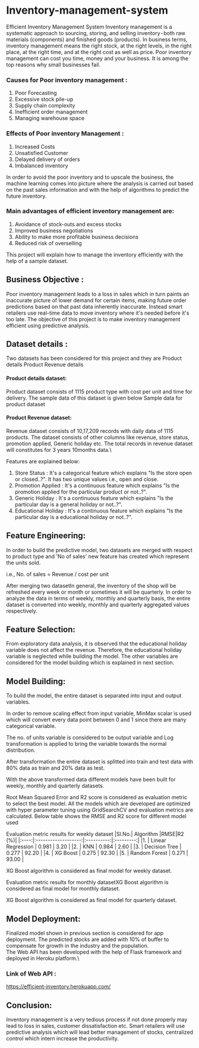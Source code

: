 # Inventory-management-system
Efficient Inventory Management System
Inventory management is a systematic approach to sourcing, storing, and selling inventory - both raw materials (components) and finished goods (products). In business terms, inventory management means the right stock, at the right levels, in the right place, at the right time, and at the right cost as well as price.
Poor inventory management can cost you time, money and your business. It is among the top reasons why small businesses fail.

### Causes for Poor inventory management :
1. Poor Forecasting
2. Excessive stock pile-up
3. Supply chain complexity
4. Inefficient order management
5. Managing warehouse space

### Effects of Poor inventory Management :
1. Increased Costs
2. Unsatisfied Customer
3. Delayed delivery of orders
4. Imbalanced inventory 

In order to avoid the poor inventory and to upscale the business, the machine learning comes into picture where the analysis is carried out based on the past sales information and with the help of algorithms to predict the future inventory.

### Main advantages of efficient inventory management are:
1. Avoidance of stock-outs and excess stocks
2. Improved business negotiations
3. Ability to make more profitable business decisions
4. Reduced risk of overselling

This project will explain how to manage the inventory efficiently with the help of a sample dataset.

## Business Objective :

Poor inventory management leads to a loss in sales which in turn paints an inaccurate picture of lower demand for certain items, making future order predictions based on that past data inherently inaccurate.
Instead smart retailers use real-time data to move inventory where it's needed before it's too late.
The objective of this project is to make inventory management efficient using predictive analysis.

## Dataset details :
Two datasets has been considered for this project and they are
Product details
Product Revenue details

#### Product details dataset:
Product dataset consists of 1115 product type with cost per unit and time for delivery. The sample data of this dataset is given below
Sample data for product dataset 

#### Product Revenue dataset:
Revenue dataset consists of 10,17,209 records with daily data of 1115 products. The dataset consists of other columns like revenue, store status, promotion applied, Generic holiday etc. The total records in revenue dataset will constitutes for 3 years 10months data.\

Features are explained below:
1. Store Status : It's a categorical feature which explains "Is the store open or closed..?". It has two unique values i.e., open and close.
2. Promotion Applied : It's a continuous feature which explains "Is the promotion applied for the particular product or not..?". 
3. Generic Holiday : It's a continuous feature which explains "Is the particular day is a general holiday or not..?".
4. Educational Holiday : It's a continuous feature which explains "Is the particular day is a educational holiday or not..?".

## Feature Engineering:
In order to build the predictive model, two datasets are merged with respect to product type and 'No of sales' new feature has created which represent the units sold.

i.e., No. of sales = Revenue / cost per unit

After merging two datasetIn general, the inventory of the shop will be refreshed every week or month or sometimes it will be quarterly. In order to analyze the data in terms of weekly, monthly and quarterly basis, the entire dataset is converted into weekly, monthly and quarterly aggregated values respectively.

## Feature Selection:
From exploratory data analysis, it is observed that the educational holiday variable does not affect the revenue. Therefore, the educational holiday variable is neglected while building the model. The other variables are considered for the model building which is explained in next section.

## Model Building:
To build the model, the entire dataset is separated into input and output variables.

In order to remove scaling effect from input variable, MinMax scalar is used which will convert every data point between 0 and 1 since there are many categorical variable.

The no. of units variable is considered to be output variable and Log transformation is applied to bring the variable towards the normal distribution.

After transformation the entire dataset is splitted into train and test data with 80% data as train and 20% data as test.

With the above transformed data different models have been built for weekly, monthly and quarterly datasets. 

Root Mean Squared Error and R2 score is considered as evaluation metric to select the best model. All the models which are developed are optimized with hyper parameter tuning using GridSearchCV and evaluation metrics are calculated.
Below table shows the RMSE and R2 score for different model used

Evaluation metric results for weekly dataset
|Sl.No.|      Algorithm      |RMSE|R2 (%)|
|:----:|:-------------------:|:----------:|:---------:|
|1.    | Linear Regression   |    0.981   |    3.20   |
|2.    | KNN                 |    0.984   |    2.60   |
|3.    | Decision Tree       |    0.277   |    92.20  |
|4.    | XG Boost            |    0.275   |    92.30  |
|5.    | Random Forest       |    0.271   |    93.00  |

XG Boost algorithm is considered as final model for weekly dataset.

Evaluation metric results for monthly datasetXG Boost algorithm is considered as final model for monthly dataset.

XG Boost algorithm is considered as final model for quarterly dataset.

## Model Deployment:
Finalized model shown in previous section is considered for app deployment.
The predicted stocks are added with 10% of buffer to compensate for growth in the industry and the population.\
The Web API has been developed with the help of Flask framework and deployed in Heroku platform.\

### Link of Web API : 
https://efficient-inventory.herokuapp.com/

## Conclusion:
Inventory management is a very tedious process if not done properly may lead to loss in sales, customer dissatisfaction etc. Smart retailers will use predictive analysis which will lead better management of stocks, centralized control which intern increase the productivity.
